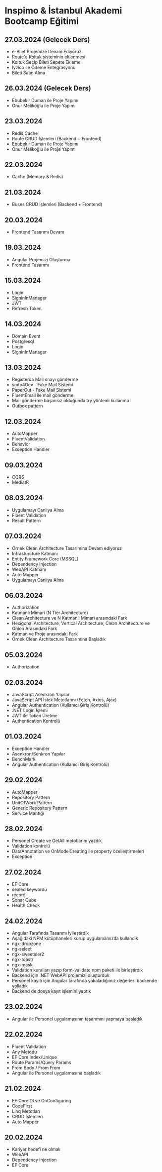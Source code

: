 # Inspimo & İstanbul Akademi Bootcamp Eğitimi
## 27.03.2024 (Gelecek Ders) 
- e-Bilet Projemize Devam Ediyoruz
- Route'a Koltuk sisteminin eklenmesi
- Koltuk Seçip Bileti Sepete Ekleme
- Iyzico ile Ödeme Entegrasyonu
- Bileti Satın Alma

## 26.03.2024 (Gelecek Ders) 
- Ebubekir Duman ile Proje Yapımı
- Onur Melikoğlu ile Proje Yapımı

## 23.03.2024
- Redis Cache
- Route CRUD İşlemleri (Backend + Frontend)
- Ebubekir Duman ile Proje Yapımı
- Onur Melikoğlu ile Proje Yapımı

## 22.03.2024
- Cache (Memory & Redis)

## 21.03.2024
- Buses CRUD İşlemleri (Backend + Frontend)

## 20.03.2024
- Frontend Tasarımı Devam

## 19.03.2024
- Angular Projemizi Oluşturma
- Frontend Tasarımı

## 15.03.2024
- Login
- SigninInManager
- JWT
- Refresh Token

## 14.03.2024
- Domain Event
- Postgresql
- Login
- SigninInManager

## 13.03.2024
- Registerda Mail onayı gönderme
- smtp4Dev - Fake Mail Sistemi
- PaperCut - Fake Mail Sistemi
- FluentEmail ile mail gönderme
- Mail gönderme başarısız olduğunda try yöntemi kullanma
- Outbox pattern

## 12.03.2024
- AutoMapper
- FluentValidation
- Behavior
- Exception Handler

## 09.03.2024
- CQRS
- MediatR

## 08.03.2024
- Uygulamayı Canlıya Alma
- Fluent Validation
- Result Pattern

## 07.03.2024
- Örnek Clean Architecture Tasarımına Devam ediyoruz
- Infrasturcture Katmanı
- Entity Framework Core (MSSQL)
- Dependency Injection
- WebAPI Katmanı
- Auto Mapper
- Uygulamayı Canlıya Alma

## 06.03.2024
- Authorization
- Katmanlı Mimari (N Tier Architecture)
- Clean Architecture ve N Katmanlı Mimari arasındaki Fark
- Hexigonal Architecture, Vertical Architecture, Clean Architecture ve Onion Arasındaki Fark
- Katman ve Proje arasındaki Fark
- Örnek Clean Architecture Tasarımına Başladık

## 05.03.2024
- Authorization

## 02.03.2024
- JavaScript Asenkron Yapılar
- JavaScript API İstek Metotlarını (Fetch, Axios, Ajax)
- Angular Authentication (Kullanıcı Giriş Kontrolü)
- .NET Login İşlemi
- JWT ile Token Üretme
- Authentication Kontrolü

## 01.03.2024
- Exception Handler
- Asenkron/Senkron Yapılar
- BenchMark
- Angular Authentication (Kullanıcı Giriş Kontrolü)

## 29.02.2024
- AutoMapper
- Repository Pattern
- UnitOfWork Pattern
- Generic Repository Pattern
- Service Mantığı

## 28.02.2024
- Personel Create ve GetAll metotlarını yazdık
- Validation kontrolü
- DataAnnotation ve OnModelCreating ile property özelleştirmeleri
- Exception

## 27.02.2024
- EF Core
- sealed keywordü
- record
- Sonar Qube
- Health Check

## 24.02.2024
- Angular Tarafında Tasarımı İyileştirdik
- Aşağıdaki NPM kütüphaneleri kurup uygulamamızda kullandık
- ngx-dropzone
- ng-select 
- ngx-sweetaler2
- ngx-toastr
- ngx-mask
- Validation kuralları yazıp form-validate npm paketi ile birleştirdik
- Backend için .NET WebAPI projemizi oluşturduk
- Personel kayıtı için Angular tarafında yakaladığımız değerleri backende yolladık
- Backend de dosya kayıt işlemini yaptık

## 23.02.2024
- Angular ile Personel uygulamasının tasarımını yapmaya başladık

## 22.02.2024
- Fluent Validation
- Any Metodu
- EF Core Index/Unique
- Route Params/Query Params
- From Body / From From
- Angular ile Personel uygulamasına başladık

## 21.02.2024
- EF Core DI ve OnConfiguring
- CodeFirst
- Linq Metotları
- CRUD İşlemleri
- Auto Mapper

## 20.02.2024
- Kariyer hedefi ne olmalı
- WebAPI
- Dependency Injection
- EF Core
